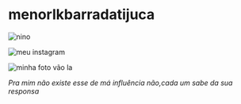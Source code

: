 # menorlkbarradatijuca
![nino](https://i1.sndcdn.com/artworks-pzg92magMqpWyofK-3gPINA-t500x500.jpg "Nino")

![meu instagram](https://www.instagram.com/araujowx_.w7/#)

![minha foto vão la](https://www.instagram.com/araujowx_.w7/p/DLdnrXlhEjn/)

*Pra mim não existe esse de má influência não,cada um sabe da sua responsa* 
